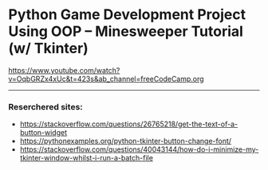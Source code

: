# Python Game Development Project Using OOP – Minesweeper Tutorial (w/ Tkinter)

https://www.youtube.com/watch?v=OqbGRZx4xUc&t=423s&ab_channel=freeCodeCamp.org

---

### Reserchered sites:

- https://stackoverflow.com/questions/26765218/get-the-text-of-a-button-widget
- https://pythonexamples.org/python-tkinter-button-change-font/
- https://stackoverflow.com/questions/40043144/how-do-i-minimize-my-tkinter-window-whilst-i-run-a-batch-file
